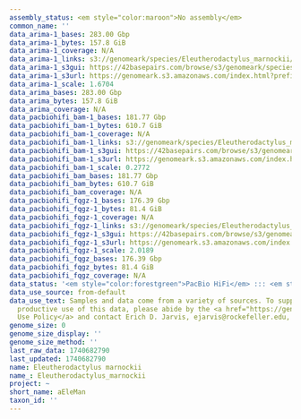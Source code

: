 ```yaml
---
assembly_status: <em style="color:maroon">No assembly</em>
common_name: ''
data_arima-1_bases: 283.00 Gbp
data_arima-1_bytes: 157.8 GiB
data_arima-1_coverage: N/A
data_arima-1_links: s3://genomeark/species/Eleutherodactylus_marnockii/aEleMan1/genomic_data/arima/<br>
data_arima-1_s3gui: https://42basepairs.com/browse/s3/genomeark/species/Eleutherodactylus_marnockii/aEleMan1/genomic_data/arima/
data_arima-1_s3url: https://genomeark.s3.amazonaws.com/index.html?prefix=species/Eleutherodactylus_marnockii/aEleMan1/genomic_data/arima/
data_arima-1_scale: 1.6704
data_arima_bases: 283.00 Gbp
data_arima_bytes: 157.8 GiB
data_arima_coverage: N/A
data_pacbiohifi_bam-1_bases: 181.77 Gbp
data_pacbiohifi_bam-1_bytes: 610.7 GiB
data_pacbiohifi_bam-1_coverage: N/A
data_pacbiohifi_bam-1_links: s3://genomeark/species/Eleutherodactylus_marnockii/aEleMan1/genomic_data/pacbio_hifi/<br>
data_pacbiohifi_bam-1_s3gui: https://42basepairs.com/browse/s3/genomeark/species/Eleutherodactylus_marnockii/aEleMan1/genomic_data/pacbio_hifi/
data_pacbiohifi_bam-1_s3url: https://genomeark.s3.amazonaws.com/index.html?prefix=species/Eleutherodactylus_marnockii/aEleMan1/genomic_data/pacbio_hifi/
data_pacbiohifi_bam-1_scale: 0.2772
data_pacbiohifi_bam_bases: 181.77 Gbp
data_pacbiohifi_bam_bytes: 610.7 GiB
data_pacbiohifi_bam_coverage: N/A
data_pacbiohifi_fqgz-1_bases: 176.39 Gbp
data_pacbiohifi_fqgz-1_bytes: 81.4 GiB
data_pacbiohifi_fqgz-1_coverage: N/A
data_pacbiohifi_fqgz-1_links: s3://genomeark/species/Eleutherodactylus_marnockii/aEleMan1/genomic_data/pacbio_hifi/<br>
data_pacbiohifi_fqgz-1_s3gui: https://42basepairs.com/browse/s3/genomeark/species/Eleutherodactylus_marnockii/aEleMan1/genomic_data/pacbio_hifi/
data_pacbiohifi_fqgz-1_s3url: https://genomeark.s3.amazonaws.com/index.html?prefix=species/Eleutherodactylus_marnockii/aEleMan1/genomic_data/pacbio_hifi/
data_pacbiohifi_fqgz-1_scale: 2.0189
data_pacbiohifi_fqgz_bases: 176.39 Gbp
data_pacbiohifi_fqgz_bytes: 81.4 GiB
data_pacbiohifi_fqgz_coverage: N/A
data_status: '<em style="color:forestgreen">PacBio HiFi</em> ::: <em style="color:forestgreen">Arima</em>'
data_use_source: from-default
data_use_text: Samples and data come from a variety of sources. To support fair and
  productive use of this data, please abide by the <a href="https://genome10k.soe.ucsc.edu/data-use-policies/">Data
  Use Policy</a> and contact Erich D. Jarvis, ejarvis@rockefeller.edu, with any questions.
genome_size: 0
genome_size_display: ''
genome_size_method: ''
last_raw_data: 1740682790
last_updated: 1740682790
name: Eleutherodactylus marnockii
name_: Eleutherodactylus_marnockii
project: ~
short_name: aEleMan
taxon_id: ''
---
```

